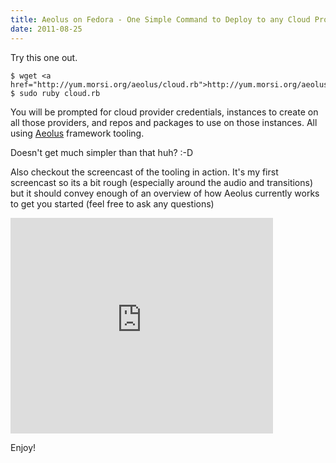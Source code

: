 ```yaml
---
title: Aeolus on Fedora - One Simple Command to Deploy to any Cloud Provider
date: 2011-08-25
---
```


Try this one out.

```
$ wget <a href="http://yum.morsi.org/aeolus/cloud.rb">http://yum.morsi.org/aeolus/cloud.rb</a>
$ sudo ruby cloud.rb
```

You will be prompted for cloud provider credentials, instances to create on all those providers, and repos and packages to use on those instances. All using <a href="http://aeolusproject.org">Aeolus</a> framework tooling.

Doesn't get much simpler than that huh? :-D


Also checkout the screencast of the tooling in action. It's my first screencast so its a bit rough (especially around the audio and transitions) but it should convey enough of an overview of how Aeolus currently works to get you started (feel free to ask any questions)

<iframe width="420" height="345" src="http://www.youtube.com/embed/L5Yb7I4M6mo" frameborder="0" allowfullscreen></iframe>

Enjoy!
